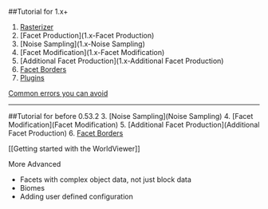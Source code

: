 ##Tutorial for 1.x+
1. [Rasterizer](1.x-Rasterizer)
2. [Facet Production](1.x-Facet Production)
3. [Noise Sampling](1.x-Noise Sampling)
4. [Facet Modification](1.x-Facet Modification)
5. [Additional Facet Production](1.x-Additional Facet Production)
6. [Facet Borders](1.x-Borders)
7. [Plugins](1.x-Plugins)

[Common errors you can avoid](Common-errors-you-can-avoid)


***

##Tutorial for before 0.53.2
3. [Noise Sampling](Noise Sampling)
4. [Facet Modification](Facet Modification)
5. [Additional Facet Production](Additional Facet Production)
6. [Facet Borders](Borders)

[[Getting started with the WorldViewer]]

More Advanced
- Facets with complex object data, not just block data
- Biomes
- Adding user defined configuration